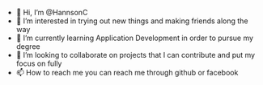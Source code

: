 - 👋 Hi, I’m @HannsonC
- 👀 I’m interested in trying out new things and making friends along the way
- 🌱 I’m currently learning Application Development in order to pursue my degree
- 💞️ I’m looking to collaborate on projects that I can contribute and put my focus on fully
- 📫 How to reach me you can reach me through github or facebook

<!---
HannsonC/HannsonC is a ✨ special ✨ repository because its `README.md` (this file) appears on your GitHub profile.
You can click the Preview link to take a look at your changes.
--->
